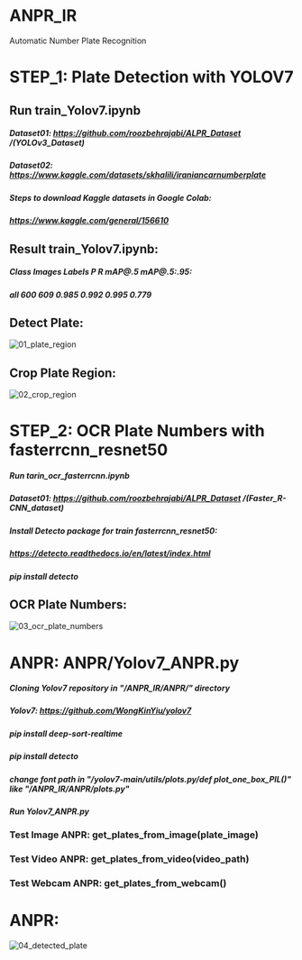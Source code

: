 # ANPR_IR
 Automatic Number Plate Recognition


# STEP_1: Plate Detection with YOLOV7
## Run train_Yolov7.ipynb 
##### Dataset01: https://github.com/roozbehrajabi/ALPR_Dataset  /(YOLOv3_Dataset)
##### Dataset02: https://www.kaggle.com/datasets/skhalili/iraniancarnumberplate
##### Steps to download Kaggle datasets in Google Colab:
##### https://www.kaggle.com/general/156610

## Result train_Yolov7.ipynb:
##### Class      Images      Labels        P           R      mAP@.5    mAP@.5:.95: 
##### all         600         609       0.985       0.992    0.995       0.779
 
## Detect Plate: 
![01_plate_region](https://user-images.githubusercontent.com/51045212/219572532-8bb25396-2bc0-49f4-a108-d239badc31d2.jpg)

## Crop Plate Region:
![02_crop_region](https://user-images.githubusercontent.com/51045212/219572612-f3171679-7330-4165-903e-6d55b8d32150.png)


# STEP_2: OCR Plate Numbers with fasterrcnn_resnet50
##### Run tarin_ocr_fasterrcnn.ipynb

##### Dataset01: https://github.com/roozbehrajabi/ALPR_Dataset  /(Faster_R-CNN_dataset)
##### Install Detecto package for train fasterrcnn_resnet50:
##### https://detecto.readthedocs.io/en/latest/index.html
##### pip install detecto

## OCR Plate Numbers:
![03_ocr_plate_numbers](https://user-images.githubusercontent.com/51045212/219572807-4ee2db35-cdee-4223-ad8b-3ece2fbc0d9e.png)


# ANPR: ANPR/Yolov7_ANPR.py
##### Cloning Yolov7 repository in "/ANPR_IR/ANPR/" directory
##### Yolov7: https://github.com/WongKinYiu/yolov7
##### pip install deep-sort-realtime
##### pip install detecto
##### change font path in "/yolov7-main/utils/plots.py/def plot_one_box_PIL()" like "/ANPR_IR/ANPR/plots.py"
##### Run Yolov7_ANPR.py
### Test Image ANPR: get_plates_from_image(plate_image)
### Test Video ANPR: get_plates_from_video(video_path)
### Test Webcam ANPR: get_plates_from_webcam()

# ANPR:
![04_detected_plate](https://user-images.githubusercontent.com/51045212/219576614-1fe1bd35-4ecf-48da-a16f-f7e570df75da.png)
